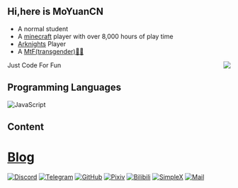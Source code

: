 ## Hi,here is MoYuanCN
* A normal student
* A [minecraft](https://en.m.wikipedia.org/wiki/Minecraft) player with over 8,000 hours of play time
* [Arknights](https://en.m.wikipedia.org/wiki/Arknights) Player
* A [MtF(transgender)🏳️‍⚧️](https://en.wikipedia.org/wiki/Trans_woman#Terminology)

<a href="#">
  <img align="right" src="https://github-readme-stats.vercel.app/api/top-langs/?username=MoYuanCN&layout=compact">
</a>

Just Code For Fun



## Programming Languages
![JavaScript](https://img.shields.io/badge/-JavaScript-f7df1e?style=flat-square&logo=JavaScript&labelColor=f7df1e&logoColor=000)

## Content
# [Blog](https://moyuancn.vip)
[![Discord](https://img.shields.io/badge/Discord-@MoYuanCN-1DA1F2?logo=Discord&logoColor=white&style=for-the-badge)](https://discordapp.com/users/872299024982622278)
[![Telegram](https://img.shields.io/badge/Telegram-@MoYuan_CN-00BFFF?logo=telegram&logoColor=white&style=for-the-badge)](https://t.me/MoYuanCN)
[![GitHub](https://img.shields.io/badge/dynamic/json?logo=github&label=GitHub&color=181717&style=for-the-badge&query=$.data.totalSubs&url=https%3a%2f%2fapi.spencerwoo.com%2fsubstats%2f%3fsource%3dgithub%26queryKey%3dMoYuanCN)](https://github.com/MoYuanCN)
[![Pixiv](https://img.shields.io/badge/pixiv-@MoYuanCN-1DA1F2?logo=pixiv&logoColor=white&style=for-the-badge)](https://www.pixiv.net/users/67840370)
[![Bilibili](https://img.shields.io/badge/bilibili-无聊的墨缘-1DA1F2?logo=bilibili&logoColor=white&style=for-the-badge)](https://space.bilibili.com/346299289)
[![SimpleX](https://img.shields.io/badge/SimpleX-1DA1F2?logo=SimpleX&logoColor=white&style=for-the-badge)](https://simplex.chat/contact#/?v=2-5&smp=smp%3A%2F%2F6iIcWT_dF2zN_w5xzZEY7HI2Prbh3ldP07YTyDexPjE%3D%40smp10.simplex.im%2FHThWNwWOiDzZB1q4sAMe6gz71gH3DmWG%23%2F%3Fv%3D1-2%26dh%3DMCowBQYDK2VuAyEAc2Kf8SeQ9EqdgXc0WJQ_biRKOYJzCIe1Fw3IQHYDJCY%253D%26srv%3Drb2pbttocvnbrngnwziclp2f4ckjq65kebafws6g4hy22cdaiv5dwjqd.onion)
[![Mail](https://img.shields.io/badge/mail-MoYuanCN@gmail.com-911318?logo=Mail.RU&logoColor=white&style=for-the-badge)](mailto:MoYuanCN@gmail.com)
